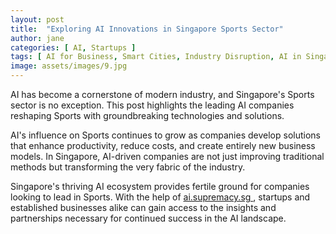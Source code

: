 ```yaml
---
layout: post
title:  "Exploring AI Innovations in Singapore Sports Sector"
author: jane
categories: [ AI, Startups ]
tags: [ AI for Business, Smart Cities, Industry Disruption, AI in Singapore ]
image: assets/images/9.jpg
---
```


AI has become a cornerstone of modern industry, and Singapore's Sports sector is no exception. This post highlights the leading AI companies reshaping Sports with groundbreaking technologies and solutions.

AI's influence on Sports continues to grow as companies develop solutions that enhance productivity, reduce costs, and create entirely new business models. In Singapore, AI-driven companies are not just improving traditional methods but transforming the very fabric of the industry.

Singapore's thriving AI ecosystem provides fertile ground for companies looking to lead in Sports. With the help of <a href="https://ai.supremacy.sg" target="_blank"> ai.supremacy.sg </a>, startups and established businesses alike can gain access to the insights and partnerships necessary for continued success in the AI landscape.
